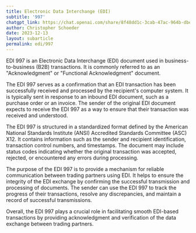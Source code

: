 ```yaml
---
title: Electronic Data Interchange (EDI)
subtitle: '997'
chatgpt_link: https://chat.openai.com/share/8f48dd1c-3cab-47ac-964b-dbe2a1270913
author: Christopher Schoeder
date: 2023-12-13
layout: subarticle
permalink: edi/997
---
```


EDI 997 is an Electronic Data Interchange (EDI) document used in business-to-business (B2B) transactions. It is commonly referred to as an "Acknowledgment" or "Functional Acknowledgment" document. 

The EDI 997 serves as a confirmation that an EDI transaction has been successfully received and processed by the recipient's computer system. It is typically sent in response to an inbound EDI document, such as a purchase order or an invoice. The sender of the original EDI document expects to receive the EDI 997 as a way to ensure that their transaction was received and understood.

The EDI 997 is structured in a standardized format defined by the American National Standards Institute (ANSI) Accredited Standards Committee (ASC) X12. It contains information such as the sender and recipient identification, transaction control numbers, and timestamps. The document may include status codes indicating whether the original transaction was accepted, rejected, or encountered any errors during processing.

The purpose of the EDI 997 is to provide a mechanism for reliable communication between trading partners using EDI. It helps to ensure the integrity of the EDI exchange by confirming the successful transmission and processing of documents. The sender can use the EDI 997 to track the progress of their transactions, resolve any discrepancies, and maintain a record of successful transmissions.

Overall, the EDI 997 plays a crucial role in facilitating smooth EDI-based transactions by providing acknowledgment and verification of the data exchange between trading partners.
